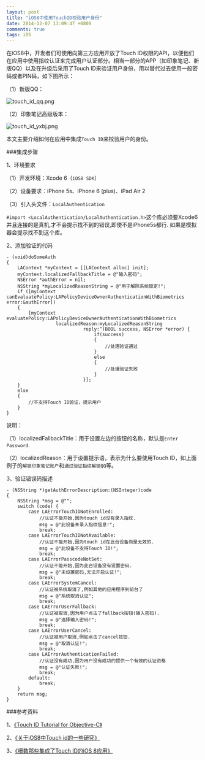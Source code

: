 ```yaml
---
layout: post
title: "iOS8中使用TouchID校验用户身份"
date: 2014-12-07 13:09:47 +0800
comments: true
tags: iOS
---
```


在iOS8中，开发者们可使用向第三方应用开放了Touch ID权限的API，以便他们在应用中使用指纹认证来完成用户认证部分。相当一部分的APP（如印象笔记、新版QQ）以及在升级后采用了Touch ID来验证用户身份，用以替代过去使用一般密码或者PIN码，如下图所示：

（1）新版QQ：

![touch_id_qq.png](/images/ios8_touch_id/touch_id_qq.png)

（2）印象笔记高级版本：

![touch_id_yxbj.png](/images/ios8_touch_id/touch_id_yxbj.png)

本文主要介绍如何在应用中集成`Touch ID`来校验用户的身份。

###集成步骤

1、环境要求

（1）开发环境：Xcode 6（`iOS8 SDK`）

（2）设备要求：iPhone 5s、iPhone 6 (plus)、iPad Air 2

（3）引入头文件：`LocalAuthentication`

`#import <LocalAuthentication/LocalAuthentication.h>`这个库必须要Xcode6并且连接的是真机,才不会提示找不到的错误,即使不是iPhone5s都行. 如果是模拟器会提示找不到这个库。

2、添加验证的代码

```
- (void)doSomeAuth
{
    LAContext *myContext = [[LAContext alloc] init];
    myContext.localizedFallbackTitle = @"输入密码";
    NSError *authError = nil;
    NSString *myLocalizedReasonString = @"用于解除系统锁定!";
    if ([myContext canEvaluatePolicy:LAPolicyDeviceOwnerAuthenticationWithBiometrics error:&authError])
    {
        [myContext evaluatePolicy:LAPolicyDeviceOwnerAuthenticationWithBiometrics
                  localizedReason:myLocalizedReasonString
                            reply:^(BOOL success, NSError *error) {
                                if(success)
                                {
                                    //处理验证通过
                                }
                                else
                                {
                                    //处理验证失败
                                }
                            }];
    }
    else
    {
        //不支持Touch ID验证，提示用户
    }
}
```

说明：

（1）localizedFallbackTitle：用于设置左边的按钮的名称，默认是`Enter Password`.

（2）localizedReason：用于设置提示语，表示为什么要使用Touch ID，如上面例子的`解锁印象笔记账户`和`通过验证指纹解锁QQ`等。

3、验证错误码描述

```
- (NSString *)getAuthErrorDescription:(NSInteger)code
{
    NSString *msg = @"";
    switch (code) {
        case LAErrorTouchIDNotEnrolled:
            //认证不能开始,因为touch id没有录入指纹.
            msg = @"此设备未录入指纹信息!";
            break;
        case LAErrorTouchIDNotAvailable:
            //认证不能开始,因为touch id在此台设备尚是无效的.
            msg = @"此设备不支持Touch ID!";
            break;
        case LAErrorPasscodeNotSet:
            //认证不能开始,因为此台设备没有设置密码.
            msg = @"未设置密码,无法开启认证!";
            break;
        case LAErrorSystemCancel:
            //认证被系统取消了,例如其他的应用程序到前台了
            msg = @"系统取消认证";
            break;
        case LAErrorUserFallback:
            //认证被取消,因为用户点击了fallback按钮(输入密码).
            msg = @"选择输入密码!";
            break;
        case LAErrorUserCancel:
            //认证被用户取消,例如点击了cancel按钮.
            msg = @"取消认证!";
            break;
        case LAErrorAuthenticationFailed:
            //认证没有成功,因为用户没有成功的提供一个有效的认证资格
            msg = @"认证失败!";
            break;
        default:
            break;
    }
    return msg;
}
```

###参考资料

1、[《Touch ID Tutorial for Objective-C》](http://www.devfright.com/touch-id-tutorial-objective-c/)

2、[《关于iOS8中Touch id的一些研究》](http://www.tuicool.com/articles/zEbEjaB)

3、[《细数那些集成了Touch ID的iOS 8应用》](http://www.cocoachina.com/apple/20140918/9656.html)
